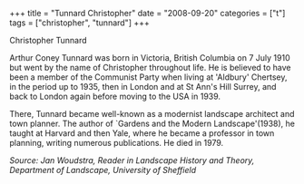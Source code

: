 +++
title = "Tunnard Christopher"
date = "2008-09-20"
categories = ["t"]
tags = ["christopher", "tunnard"]
+++

Christopher Tunnard

Arthur Coney Tunnard was born in Victoria, British Columbia on 7 July 1910 but went by the name of Christopher throughout life. He is believed to have been a member of the Communist Party when living at 'Aldbury' Chertsey, in the period up to 1935, then in London and at St Ann's Hill Surrey, and back to London again before moving to the USA in 1939.

There, Tunnard became well-known as a modernist landscape architect and town planner. The author of \`Gardens and the Modern Landscape'(1938), he taught at Harvard and then Yale, where he became a professor in town planning, writing numerous publications. He died in 1979.

_Source: Jan Woudstra, Reader in Landscape History and Theory, Department of Landscape, University of Sheffield_
